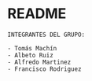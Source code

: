 # README #
	INTEGRANTES DEL GRUPO:

	- Tomás Machín
	- Albeto Ruiz
	- Alfredo Martinez	
	- Francisco Rodriguez


	
